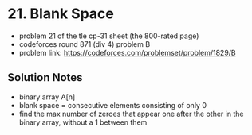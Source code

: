# 21. Blank Space

* problem 21 of the tle cp-31 sheet (the 800-rated page)
* codeforces round 871 (div 4) problem B
* problem link: https://codeforces.com/problemset/problem/1829/B

## Solution Notes

* binary array A[n]
* blank space = consecutive elements consisting of only 0
* find the max number of zeroes that appear one after the other in the binary array, without a 1 between them